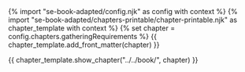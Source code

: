 <frontmatter>
{% import "se-book-adapted/config.njk" as config with context %}
{% import "se-book-adapted/chapters-printable/chapter-printable.njk" as chapter_template with context %}
{% set chapter = config.chapters.gatheringRequirements %}
{{ chapter_template.add_front_matter(chapter) }}
</frontmatter>

{{ chapter_template.show_chapter("../../book/", chapter) }}